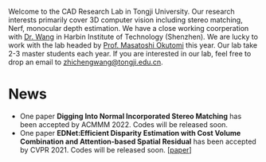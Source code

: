 Welcome to the CAD Research Lab in Tongji University. Our research interests primarily cover 3D computer vision including stereo matching, Nerf, monocular depth estimation. We have a close working coorperation with [Dr. Wang](https://blackjack2015.github.io/) in Harbin Institute of Technology (Shenzhen). We are lucky to work with the lab headed by [Prof. Masatoshi Okutomi](http://www.ok.sc.e.titech.ac.jp/mem/mxo/okutomi-j.html) this year. Our lab take 2-3 master students each year. If you are interested in our lab, feel free to drop an email to zhichengwang@tongji.edu.cn.

# News
- One paper **Digging Into Normal Incorporated Stereo Matching** has been accepted by ACMMM 2022. Codes will be released soon.
- One paper **EDNet:Efficient Disparity Estimation with Cost Volume Combination and Attention-based Spatial Residual** has been accepted by CVPR 2021. Codes will be released soon. [[paper](https://openaccess.thecvf.com/content/CVPR2021/papers/Zhang_EDNet_Efficient_Disparity_Estimation_With_Cost_Volume_Combination_and_Attention-Based_CVPR_2021_paper.pdf)]